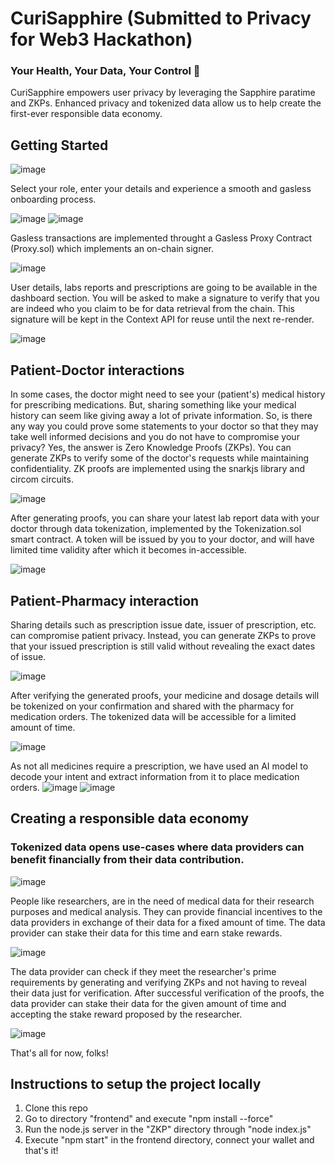 # CuriSapphire (Submitted to Privacy for Web3 Hackathon)
### Your Health, Your Data, Your Control 🛂
CuriSapphire empowers user privacy by leveraging the Sapphire paratime and ZKPs. Enhanced privacy and tokenized data allow us to help create the first-ever responsible data economy.

## Getting Started
![image](https://github.com/Created-for-a-purpose/CuriSapphire/assets/97793907/ebc7200c-c650-439a-9a1b-66baa1b8a3b9)

Select your role, enter your details and experience a smooth and gasless onboarding process.

![image](https://github.com/Created-for-a-purpose/CuriSapphire/assets/97793907/4f3ae1a3-3678-4f50-8e1a-400651c972c3)
![image](https://github.com/Created-for-a-purpose/CuriSapphire/assets/97793907/58df8f0f-a52e-41a9-9353-ba055a540926)

Gasless transactions are implemented throught a Gasless Proxy Contract (Proxy.sol) which implements an on-chain signer.

![image](https://github.com/Created-for-a-purpose/CuriSapphire/assets/97793907/bf110262-63d6-4ee5-ba1a-5f7dcef90c99)

User details, labs reports and prescriptions are going to be available in the dashboard section. You will be asked to make a signature to verify that you are indeed who you claim to be for data retrieval from the chain. 
This signature will be kept in the Context API for reuse until the next re-render.

![image](https://github.com/Created-for-a-purpose/CuriSapphire/assets/97793907/51acd56f-f9ab-43f2-8532-6849997e9aaf)

## Patient-Doctor interactions
In some cases, the doctor might need to see your (patient's) medical history for prescribing medications. But, sharing something like your medical history can seem like giving away a lot of private information.
So, is there any way you could prove some statements to your doctor so that they may take well informed decisions and you do not have to compromise your privacy? Yes, the answer is Zero Knowledge Proofs (ZKPs).
You can generate ZKPs to verify some of the doctor's requests while maintaining confidentiality. ZK proofs are implemented using the snarkjs library and circom circuits.

![image](https://github.com/Created-for-a-purpose/CuriSapphire/assets/97793907/169c9879-d288-419c-8c26-b854e0e620d8)

After generating proofs, you can share your latest lab report data with your doctor through data tokenization, implemented by the Tokenization.sol smart contract. A token will be issued by you to your doctor,
and will have limited time validity after which it becomes in-accessible. 

![image](https://github.com/Created-for-a-purpose/CuriSapphire/assets/97793907/64295217-e5ec-4cdd-b65d-04ac65777052)

## Patient-Pharmacy interaction
Sharing details such as prescription issue date, issuer of prescription, etc. can compromise patient privacy. Instead, you can generate ZKPs to prove that your issued prescription is still valid without revealing 
the exact dates of issue. 

![image](https://github.com/Created-for-a-purpose/CuriSapphire/assets/97793907/7cceecfc-aaa6-4305-b6ac-eef3cba039f3)

After verifying the generated proofs, your medicine and dosage details will be tokenized on your confirmation and shared with the pharmacy for medication orders. The tokenized data will be accessible for a limited
amount of time.

![image](https://github.com/Created-for-a-purpose/CuriSapphire/assets/97793907/030a67b4-edfc-488d-b901-68f154d1ce91)

As not all medicines require a prescription, we have used an AI model to decode your intent and extract information from it to place medication orders.
![image](https://github.com/Created-for-a-purpose/CuriSapphire/assets/97793907/d62b9fce-cb53-4c3e-8b34-515b989dc6de)
![image](https://github.com/Created-for-a-purpose/CuriSapphire/assets/97793907/9e3d5fa9-9ad0-43e0-8b5d-293a82a9b70c)

## Creating a responsible data economy
### Tokenized data opens use-cases where data providers can benefit financially from their data contribution.

![image](https://github.com/Created-for-a-purpose/CuriSapphire/assets/97793907/49a50705-4f81-40f3-9c74-5f1d72b8e383)

People like researchers, are in the need of medical data for their research purposes and medical analysis. They can provide financial incentives to the data providers in exchange of their data for a fixed amount of 
time. The data provider can stake their data for this time and earn stake rewards.

![image](https://github.com/Created-for-a-purpose/CuriSapphire/assets/97793907/6e82cbd3-787b-4dec-bec5-8b00a7c07808)

The data provider can check if they meet the researcher's prime requirements by generating and verifying ZKPs and not having to reveal their data just for verification. After successful verification of the proofs, the data
provider can stake their data for the given amount of time and accepting the stake reward proposed by the researcher.

![image](https://github.com/Created-for-a-purpose/CuriSapphire/assets/97793907/bfb0f891-7d5f-495a-b3f7-d2dec4a552b4)

That's all for now, folks!

## Instructions to setup the project locally
1. Clone this repo
2. Go to directory "frontend" and execute "npm install --force"
3. Run the node.js server in the "ZKP" directory through "node index.js"
4. Execute "npm start" in the frontend directory, connect your wallet and that's it!





